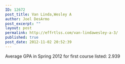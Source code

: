 ```yaml
---
ID: 12672
post_title: Van Linda,Wesley A
author: Joel DesArmo
post_excerpt: ""
layout: post
permalink: http://effrtlss.com/van-lindawesley-a-3/
published: true
post_date: 2012-11-02 20:52:39
---
```

<p>Average GPA in Spring 2012 for first course listed: 2.939</p>